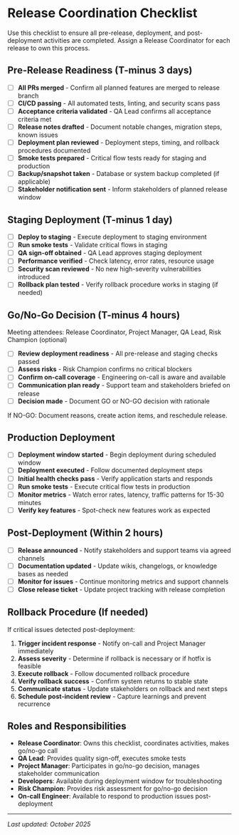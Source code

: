 # Release Coordination Checklist

Use this checklist to ensure all pre-release, deployment, and post-deployment activities are completed. Assign a Release Coordinator for each release to own this process.

## Pre-Release Readiness (T-minus 3 days)

- [ ] **All PRs merged** - Confirm all planned features are merged to release branch
- [ ] **CI/CD passing** - All automated tests, linting, and security scans pass
- [ ] **Acceptance criteria validated** - QA Lead confirms all acceptance criteria met
- [ ] **Release notes drafted** - Document notable changes, migration steps, known issues
- [ ] **Deployment plan reviewed** - Deployment steps, timing, and rollback procedures documented
- [ ] **Smoke tests prepared** - Critical flow tests ready for staging and production
- [ ] **Backup/snapshot taken** - Database or system backup completed (if applicable)
- [ ] **Stakeholder notification sent** - Inform stakeholders of planned release window

## Staging Deployment (T-minus 1 day)

- [ ] **Deploy to staging** - Execute deployment to staging environment
- [ ] **Run smoke tests** - Validate critical flows in staging
- [ ] **QA sign-off obtained** - QA Lead approves staging deployment
- [ ] **Performance verified** - Check latency, error rates, resource usage
- [ ] **Security scan reviewed** - No new high-severity vulnerabilities introduced
- [ ] **Rollback plan tested** - Verify rollback procedure works in staging (if needed)

## Go/No-Go Decision (T-minus 4 hours)

Meeting attendees: Release Coordinator, Project Manager, QA Lead, Risk Champion (optional)

- [ ] **Review deployment readiness** - All pre-release and staging checks passed
- [ ] **Assess risks** - Risk Champion confirms no critical blockers
- [ ] **Confirm on-call coverage** - Engineering on-call is aware and available
- [ ] **Communication plan ready** - Support team and stakeholders briefed on release
- [ ] **Decision made** - Document GO or NO-GO decision with rationale

If NO-GO: Document reasons, create action items, and reschedule release.

## Production Deployment

- [ ] **Deployment window started** - Begin deployment during scheduled window
- [ ] **Deployment executed** - Follow documented deployment steps
- [ ] **Initial health checks pass** - Verify application starts and responds
- [ ] **Run smoke tests** - Execute critical flow tests in production
- [ ] **Monitor metrics** - Watch error rates, latency, traffic patterns for 15-30 minutes
- [ ] **Verify key features** - Spot-check new features work as expected

## Post-Deployment (Within 2 hours)

- [ ] **Release announced** - Notify stakeholders and support teams via agreed channels
- [ ] **Documentation updated** - Update wikis, changelogs, or knowledge bases as needed
- [ ] **Monitor for issues** - Continue monitoring metrics and support channels
- [ ] **Close release ticket** - Update project tracking with release completion

## Rollback Procedure (If needed)

If critical issues detected post-deployment:

1. **Trigger incident response** - Notify on-call and Project Manager immediately
2. **Assess severity** - Determine if rollback is necessary or if hotfix is feasible
3. **Execute rollback** - Follow documented rollback procedure
4. **Verify rollback success** - Confirm system returns to stable state
5. **Communicate status** - Update stakeholders on rollback and next steps
6. **Schedule post-incident review** - Capture learnings and prevent recurrence

## Roles and Responsibilities

- **Release Coordinator**: Owns this checklist, coordinates activities, makes go/no-go call
- **QA Lead**: Provides quality sign-off, executes smoke tests
- **Project Manager**: Participates in go/no-go decision, manages stakeholder communication
- **Developers**: Available during deployment window for troubleshooting
- **Risk Champion**: Provides risk assessment for go/no-go decision
- **On-call Engineer**: Available to respond to production issues post-deployment

---

*Last updated: October 2025*
